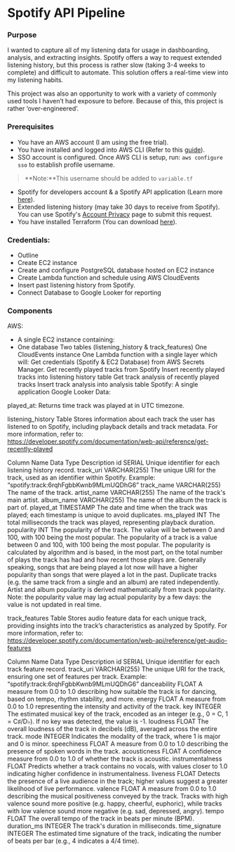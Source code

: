 # Spotify API Pipeline

### Purpose
I wanted to capture all of my listening data for usage in dashboarding, analysis, and extracting insights. Spotify offers a way to request extended listening history, but this process is rather slow (taking 3-4 weeks to complete) and difficult to automate. This solution offers a real-time view into my listening habits.

This project was also an opportunity to work with a variety of commonly used tools I haven’t had exposure to before. Because of this, this project is rather ‘over-engineered’.


### Prerequisites

* You have an AWS account (I am using the free trial).
* You have installed and logged into AWS CLI (Refer to this [guide](https://docs.aws.amazon.com/cli/latest/userguide/cli-configure-sso.html)).
* SSO account is configured. Once AWS CLI is setup, run: `aws configure sso` to establish profile username.
> **Note:**This username should be added to `variable.tf`
* Spotify for developers account & a Spotify API application (Learn more [here](https://developer.spotify.com/documentation/web-api/tutorials/getting-started)).
* Extended listening history (may take 30 days to receive from Spotify). You can use Spotify's [Account Privacy](https://www.spotify.com/us/account/privacy/) page to submit this request.
* You have installed Terraform (You can download [here](https://developer.hashicorp.com/terraform/install?ajs_aid=52acce47-ebbd-459f-932d-f80efaff74a6&product_intent=terraform)).


### Credentials:
* Outline
* Create EC2 instance
* Create and configure PostgreSQL database hosted on EC2 instance
* Create  Lambda function and schedule using AWS CloudEvents
* Insert past listening history from Spotify.
* Connect Database to Google Looker for reporting



### Components
AWS:
* A single EC2 instance containing:
* One database
Two tables (listening_history & track_features)
One CloudEvents instance
One Lambda function with a single layer which will:
Get credentials (Spotify & EC2 Database) from AWS Secrets Manager.
Get recently played tracks from Spotify
Insert recently played tracks into listening history table
Get track analysis of recently played tracks
Insert track analysis into analysis table
Spotify:
A single application
Google Looker
Data:

played_at: Returns time track was played at in UTC timezone.






listening_history Table
Stores information about each track the user has listened to on Spotify, including playback details and track metadata. 
For more information, refer to: https://developer.spotify.com/documentation/web-api/reference/get-recently-played 

Column Name
Data Type
Description
id
SERIAL
Unique identifier for each listening history record.
track_uri
VARCHAR(255)
The unique URI for the track, used as an identifier within Spotify.
Example: “spotify:track:6rqhFgbbKwnb9MLmUQDhG6”
track_name
VARCHAR(255)
The name of the track.
artist_name
VARCHAR(255)
The name of the track's main artist.
album_name
VARCHAR(255)
The name of the album the track is part of.
played_at
TIMESTAMP
The date and time when the track was played; each timestamp is unique to avoid duplicates.
ms_played
INT
The total milliseconds the track was played, representing playback duration.
popularity
INT
The popularity of the track. The value will be between 0 and 100, with 100 being the most popular.
The popularity of a track is a value between 0 and 100, with 100 being the most popular. The popularity is calculated by algorithm and is based, in the most part, on the total number of plays the track has had and how recent those plays are.
Generally speaking, songs that are being played a lot now will have a higher popularity than songs that were played a lot in the past. Duplicate tracks (e.g. the same track from a single and an album) are rated independently. Artist and album popularity is derived mathematically from track popularity. 
Note: the popularity value may lag actual popularity by a few days: the value is not updated in real time.

track_features Table
Stores audio feature data for each unique track, providing insights into the track’s characteristics as analyzed by Spotify.
For more information, refer to: https://developer.spotify.com/documentation/web-api/reference/get-audio-features 

Column Name
Data Type
Description
id
SERIAL
Unique identifier for each track feature record.
track_uri
VARCHAR(255)
The unique URI for the track, ensuring one set of features per track.
Example: “spotify:track:6rqhFgbbKwnb9MLmUQDhG6”
danceability
FLOAT
A measure from 0.0 to 1.0 describing how suitable the track is for dancing, based on tempo, rhythm stability, and more.
energy
FLOAT
A measure from 0.0 to 1.0 representing the intensity and activity of the track.
key
INTEGER
The estimated musical key of the track, encoded as an integer (e.g., 0 = C, 1 = C♯/D♭). 
If no key was detected, the value is -1.
loudness
FLOAT
The overall loudness of the track in decibels (dB), averaged across the entire track.
mode
INTEGER
Indicates the modality of the track, where 1 is major and 0 is minor.
speechiness
FLOAT
A measure from 0.0 to 1.0 describing the presence of spoken words in the track.
acousticness
FLOAT
A confidence measure from 0.0 to 1.0 of whether the track is acoustic.
instrumentalness
FLOAT
Predicts whether a track contains no vocals, with values closer to 1.0 indicating higher confidence in instrumentalness.
liveness
FLOAT
Detects the presence of a live audience in the track; higher values suggest a greater likelihood of live performance.
valence
FLOAT
A measure from 0.0 to 1.0 describing the musical positiveness conveyed by the track. Tracks with high valence sound more positive (e.g. happy, cheerful, euphoric), while tracks with low valence sound more negative (e.g. sad, depressed, angry).
tempo
FLOAT
The overall tempo of the track in beats per minute (BPM).
duration_ms
INTEGER
The track's duration in milliseconds.
time_signature
INTEGER
The estimated time signature of the track, indicating the number of beats per bar (e.g., 4 indicates a 4/4 time).


